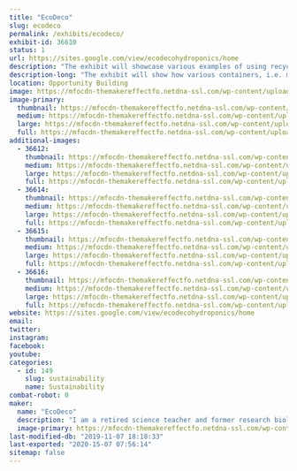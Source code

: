 ```yaml
---
title: "EcoDeco"
slug: ecodeco
permalink: /exhibits/ecodeco/
exhibit-id: 36610
status: 1
url: https://sites.google.com/view/ecodecohydroponics/home
description: "The exhibit will showcase various examples of using recycled containers for set and forget hydroponics."
description-long: "The exhibit will show how various containers, i.e. milk jugs, food delivery trays, storage boxes, can be used as growth containers for set and forget hydroponics. Additionally some containers are decoupaged with recycled materials as a means to add an artistic touch to a patio setting. The intent is to show how anyone, regardless of whether one lives in a house or an apartment, can grow their own food."
location: Opportunity Building
image: https://mfocdn-themakereffectfo.netdna-ssl.com/wp-content/uploads/2019/08/IMG_2835-2-854x1024.jpg
image-primary:
  thumbnail: https://mfocdn-themakereffectfo.netdna-ssl.com/wp-content/uploads/2019/08/IMG_2835-2-150x150.jpg
  medium: https://mfocdn-themakereffectfo.netdna-ssl.com/wp-content/uploads/2019/08/IMG_2835-2-250x300.jpg
  large: https://mfocdn-themakereffectfo.netdna-ssl.com/wp-content/uploads/2019/08/IMG_2835-2-854x1024.jpg
  full: https://mfocdn-themakereffectfo.netdna-ssl.com/wp-content/uploads/2019/08/IMG_2835-2.jpg
additional-images:
  - 36612:
    thumbnail: https://mfocdn-themakereffectfo.netdna-ssl.com/wp-content/uploads/2019/08/IMG_2789-150x150.jpg
    medium: https://mfocdn-themakereffectfo.netdna-ssl.com/wp-content/uploads/2019/08/IMG_2789-300x225.jpg
    large: https://mfocdn-themakereffectfo.netdna-ssl.com/wp-content/uploads/2019/08/IMG_2789-1024x768.jpg
    full: https://mfocdn-themakereffectfo.netdna-ssl.com/wp-content/uploads/2019/08/IMG_2789.jpg
  - 36614:
    thumbnail: https://mfocdn-themakereffectfo.netdna-ssl.com/wp-content/uploads/2019/08/IMG_2772-150x150.jpg
    medium: https://mfocdn-themakereffectfo.netdna-ssl.com/wp-content/uploads/2019/08/IMG_2772-300x225.jpg
    large: https://mfocdn-themakereffectfo.netdna-ssl.com/wp-content/uploads/2019/08/IMG_2772-1024x768.jpg
    full: https://mfocdn-themakereffectfo.netdna-ssl.com/wp-content/uploads/2019/08/IMG_2772.jpg
  - 36615:
    thumbnail: https://mfocdn-themakereffectfo.netdna-ssl.com/wp-content/uploads/2019/08/IMG_2641-150x150.jpg
    medium: https://mfocdn-themakereffectfo.netdna-ssl.com/wp-content/uploads/2019/08/IMG_2641-300x225.jpg
    large: https://mfocdn-themakereffectfo.netdna-ssl.com/wp-content/uploads/2019/08/IMG_2641-1024x768.jpg
    full: https://mfocdn-themakereffectfo.netdna-ssl.com/wp-content/uploads/2019/08/IMG_2641.jpg
  - 36616:
    thumbnail: https://mfocdn-themakereffectfo.netdna-ssl.com/wp-content/uploads/2019/08/IMG_2642-150x150.jpg
    medium: https://mfocdn-themakereffectfo.netdna-ssl.com/wp-content/uploads/2019/08/IMG_2642-225x300.jpg
    large: https://mfocdn-themakereffectfo.netdna-ssl.com/wp-content/uploads/2019/08/IMG_2642-768x1024.jpg
    full: https://mfocdn-themakereffectfo.netdna-ssl.com/wp-content/uploads/2019/08/IMG_2642.jpg
website: https://sites.google.com/view/ecodecohydroponics/home
email: 
twitter: 
instagram: 
facebook: 
youtube: 
categories:
  - id: 149
    slug: sustainability
    name: Sustainability
combat-robot: 0
maker:
  name: "EcoDeco"
  description: "I am a retired science teacher and former research biologist. In my retirement, I have explored a number of interests, gardening being one of them. In 2013, I became a master gardener for Seminole county. I have been involved in a variety of projects and one of my favorites is \"set and forget\" hydroponics. With this interest and my passion for promoting recycling, I have put a different spin on the method in an attempt to make it visually appealing and practical for anyone to grow their own food. "
  image-primary: https://mfocdn-themakereffectfo.netdna-ssl.com/wp-content/uploads/2019/08/DSC_1348-200x300.jpg
last-modified-db: "2019-11-07 18:18:33"
last-exported: "2020-15-07 07:56:14"
sitemap: false
---
```

